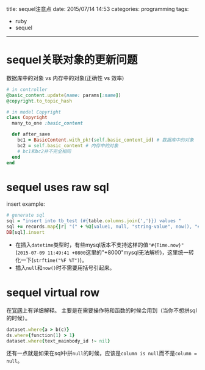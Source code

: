 title: sequel注意点
date: 2015/07/14 14:53
categories: programming
tags: 
- ruby
- sequel
---
# sequel关联对象的更新问题
数据库中的对象 vs 内存中的对象(正确性 vs 效率)

~~~ruby
# in controller
@basic_content.update(name: params[:name])
@copyright.to_topic_hash

# in model Copyright
class Copyright
  many_to_one :basic_content

  def after_save
    bc1 = BasicContent.with_pk!(self.basic_content_id) # 数据库中的对象
    bc2 = self.basic_content # 内存中的对象
    # bc1和bc2并不完全相同
  end
end
~~~
# sequel uses raw sql
insert example:
~~~ruby
# generate sql
sql = "insert into tb_test (#{table.columns.join(',')}) values "
sql += records.map{|r| "(" + %Q[value1, null, "string-value", now(), "#{Time.now.strftime("%F %T")}"] + ")"}.join(",")
DB[sql].insert
~~~
+ 在插入`datetime`类型时，有些mysql版本不支持这样的值`"#{Time.now}"`(`2015-07-09 11:49:41 +0800`这里的"+8000"mysql无法解析)，这里统一转化一下(`strftime("%F %T")`)。
+ 插入`null`和`now()`时不需要用括号引起来。

# sequel virtual row
在[官网](http://sequel.jeremyevans.net/rdoc/files/doc/virtual_rows_rdoc.html)上有详细解释。
主要是在需要操作符和函数的时候会用到（当你不想拼sql的时候）。
~~~ruby
dataset.where{a > b(c)}
ds.where{function(1) > 1}
dataset.where{text_mainbody_id !~ nil}
~~~
还有一点就是如果在sql中拼`null`的时候，应该是`column is null`而不是`column = null`。
